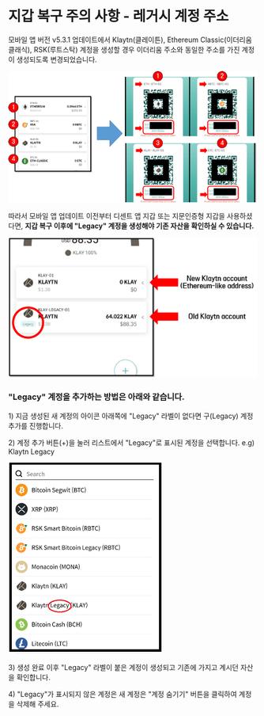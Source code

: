 # 지갑 복구 주의 사항 - 레거시 계정 주소

모바일 앱 버전 v5.3.1 업데이트에서 Klaytn\(클레이튼\), Ethereum Classic\(이더리움 클래식\), RSK\(루트스탁\) 계정을 생성할 경우 이더리움 주소와 동일한 주소를 가진 계정이 생성되도록 변경되었습니다. 

![](../.gitbook/assets/image_01.png)

따라서 모바일 앱 업데이트 이전부터 디센트 앱 지갑 또는 지문인증형 지갑을 사용하셨다면, **지갑 복구 이후에 "Legacy" 계정을 생성해야 기존 자산을 확인하실 수 있습니다.**

![](../.gitbook/assets/image_02.png)



### "Legacy" 계정을 추가하는 방법은 아래와 같습니다.

  1\) 지금 생성된 새 계정의 아이콘 아래쪽에 "Legacy" 라벨이 없다면 구\(Legacy\) 계정 추가를 진행합니다.

  2\) 계정 추가 버튼\(+\)을 눌러 리스트에서 "Legacy"로 표시된 계정을 선택합니다. e.g\) Klaytn Legacy

![](../.gitbook/assets/image_03.png)

  3\) 생성 완료 이후 "Legacy" 라벨이 붙은 계정이 생성되고 기존에 가지고 계시던 자산을 확인합니다.

  4\) "Legacy"가 표시되지 않은 계정은 새 계정은 "계정 숨기기" 버튼을 클릭하여 계정을 삭제해 주세요.

